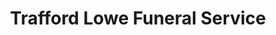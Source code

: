 ---
title: "Trafford Lowe Funeral Service"
url: /alfreton/trafford-lowe-funeral-service/
shop: funeral directors
---